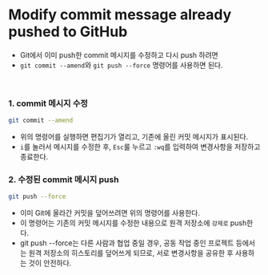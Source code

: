 # Modify commit message already pushed to GitHub

- Git에서 이미 push한 commit 메시지를 수정하고 다시 push 하려면
- `git commit --amend`와 `git push --force` 명령어를 사용하면 된다.

<br>

### 1. commit 메시지 수정
```zsh
git commit --amend
```
- 위의 명령어를 실행하면 편집기가 열리고, 기존에 올린 커밋 메시지가 표시된다.
- `i`를 눌러서 메시지를 수정한 후, `Esc`룰 누르고 `:wq`를 입력하여 변경사항을 저장하고 종료한다.


### 2. 수정된 commit 메시지 push
```zsh
git push --force
```
- 이미 Git에 올라간 커밋을 덮어쓰려면 위의 명령어를 사용한다.
- 이 명령어는 기존의 커밋 메시지를 수정한 내용으로 원격 저장소에 `강제로` push한다.
- git push --force는 다른 사람과 협업 중일 경우, 공동 작업 중인 프로젝트 등에서는 원격 저장소의 히스토리를 덮어쓰게 되므로, 서로 변경사항을 공유한 후 사용하는 것이 안전하다.